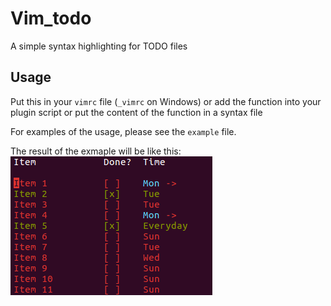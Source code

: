 # Vim_todo
A simple syntax highlighting for TODO files

## Usage
Put this in your `vimrc` file (`_vimrc` on Windows) or
add the function into your plugin script or
put the content of the function in a syntax file

For examples of the usage, please see the `example` file.

The result of the exmaple will be like this: ![image](https://github.com/Irides-Chromium/Vim_todo/blob/master/a.png)
